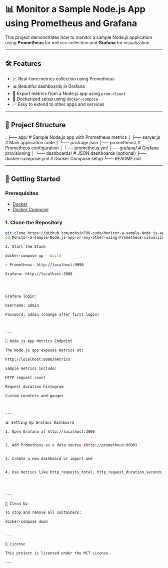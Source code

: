 # 📊 Monitor a Sample Node.js App using Prometheus and Grafana

This project demonstrates how to monitor a sample Node.js application using **Prometheus** for metrics collection and **Grafana** for visualization.

---

## 🛠️ Features

- 📈 Real-time metrics collection using Prometheus  
- 📊 Beautiful dashboards in Grafana  
- 🔧 Export metrics from a Node.js app using `prom-client`  
- 🐳 Dockerized setup using `docker-compose`  
- ✅ Easy to extend to other apps and services  

---

## 📁 Project Structure

. ├── app/                            # Sample Node.js app with Prometheus metrics │   ├── server.js                   # Main application code │   └── package.json ├── prometheus/                     # Prometheus configuration │   └── prometheus.yml ├── grafana/                        # Grafana provisioning │   └── dashboards/                 # JSON dashboards (optional) ├── docker-compose.yml             # Docker Compose setup └── README.md

---

## 🚀 Getting Started

### Prerequisites

- [Docker](https://docs.docker.com/get-docker/)
- [Docker Compose](https://docs.docker.com/compose/install/)

### 1. Clone the Repository

```bash
git clone https://github.com/mohsin786-sudo/Monitor-a-sample-Node.js-app-or-any-other-using-Prometheus-visualize-metrics-in-Grafana.git
cd Monitor-a-sample-Node.js-app-or-any-other-using-Prometheus-visualize-metrics-in-Grafana

2. Start the Stack

docker-compose up --build

> Prometheus: http://localhost:9090

Grafana: http://localhost:3000




Grafana login:

Username: admin

Password: admin (change after first login)



---

📌 Node.js App Metrics Endpoint

The Node.js app exposes metrics at:

http://localhost:8080/metrics

Sample metrics include:

HTTP request count

Request duration histogram

Custom counters and gauges



---

📊 Setting Up Grafana Dashboard

1. Open Grafana at http://localhost:3000


2. Add Prometheus as a data source (http://prometheus:9090)


3. Create a new dashboard or import one


4. Use metrics like http_requests_total, http_request_duration_seconds_bucket, etc.




---

🧼 Clean Up

To stop and remove all containers:

docker-compose down


---

📄 License

This project is licensed under the MIT License.

---

